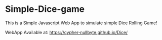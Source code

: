 # Simple-Dice-game
This is a Simple Javascript Web App to simulate simple Dice Rolling Game!

WebApp Available at: https://cypher-nullbyte.github.io/Dice/
